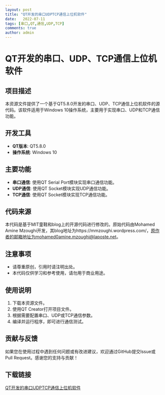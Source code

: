 ```yaml
---
layout: post
title: "QT开发的串口UDPTCP通信上位机软件"
date:   2022-07-11
tags: [串口,QT,通信,UDP,TCP]
comments: true
author: admin
---
```

# QT开发的串口、UDP、TCP通信上位机软件

## 项目描述

本资源文件提供了一个基于QT5.8.0开发的串口、UDP、TCP通信上位机软件的源代码。该软件适用于Windows 10操作系统，主要用于实现串口、UDP和TCP通信功能。

## 开发工具

- **QT版本**: QT5.8.0
- **操作系统**: Windows 10

## 主要功能

- **串口通信**: 使用QT Serial Port模块实现串口通信功能。
- **UDP通信**: 使用QT Socket模块实现UDP通信功能。
- **TCP通信**: 使用QT Socket模块实现TCP通信功能。

## 代码来源

本代码是基于MIT童鞋和blog上的开源代码进行修改的。原始代码由Mohamed Amine Mzoughi开发，其blog地址为https://mmzoughi.wordpress.com/，原作者的邮箱地址为mohamed0amine.mzoughi@laposte.net。

## 注意事项

- 请尊重原创，引用时请注明出处。
- 本代码仅供学习和参考使用，请勿用于商业用途。

## 使用说明

1. 下载本资源文件。
2. 使用QT Creator打开项目文件。
3. 根据需要配置串口、UDP或TCP通信参数。
4. 编译并运行程序，即可进行通信测试。

## 贡献与反馈

如果您在使用过程中遇到任何问题或有改进建议，欢迎通过GitHub提交Issue或Pull Request。感谢您的支持与贡献！

## 下载链接

[QT开发的串口UDPTCP通信上位机软件](https://pan.quark.cn/s/23344baa2f61)